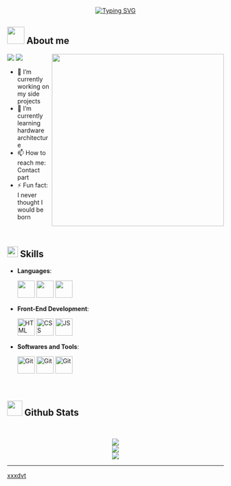 
<p align="center">
<a href="https://git.io/typing-svg"><img src="https://readme-typing-svg.demolab.com?font=Montserrat&weight=800&pause=1000&size=33&color=116062&width=370&height=100&lines=Hi+%2C+I'm+Davit+%F0%9F%91%8B" alt="Typing SVG" /></a>
</p>
	
## <picture><img src = "https://img.freepik.com/free-vector/mysterious-gangster-character_23-2148466806.jpg?t=st=1743352827~exp=1743356427~hmac=af035a9a61e45791452d8ae276323d44e6f6784249bf11b81c71946ec3300214&w=1380" width =40px></picture> **About me**

<picture> <img align="right" src="https://mir-s3-cdn-cf.behance.net/project_modules/disp/601014116770475.6068beff4640a.gif" width = 400px></picture>
 <p align="left">
  <img src="https://img.shields.io/badge/Focus-Backend%20Development-dodgerblue" />
  <img src="https://img.shields.io/badge/Languages-English-Armenian-Russian-dodgerblue" />
</p>

- 🔭 I’m currently working on my side projects
- 🌱 I’m currently learning hardware architecture
- 📫 How to reach me: Contact part
- ⚡ Fun fact: I never thought I would be born

<br>

## <img src="https://media2.giphy.com/media/QssGEmpkyEOhBCb7e1/giphy.gif?cid=ecf05e47a0n3gi1bfqntqmob8g9aid1oyj2wr3ds3mg700bl&rid=giphy.gif" width ="25"><b> Skills</b>

<p align="center">

- **Languages**:
  
     <img src="https://raw.githubusercontent.com/jmnote/z-icons/master/svg/python.svg" width="40" height="40" />
     <img src="https://raw.githubusercontent.com/jmnote/z-icons/master/svg/cpp.svg" width="40" height="40" />
     <img src="https://user-images.githubusercontent.com/64439609/212555599-9b7ae14f-093a-41bf-8cb8-3cdefd418636.png" width="40" height="40" />
  
- **Front-End Development**:

   <img src="https://user-images.githubusercontent.com/64439609/212556407-f122dc0e-901c-4df7-960f-29a3b52c5349.png" width="40" height="40" alt="HTML" />
   <img src="https://user-images.githubusercontent.com/64439609/212556203-47a51702-fec1-4275-bafb-6afdea15b092.png" width="40" height="40" alt="CSS" />
   <img src="https://user-images.githubusercontent.com/64439609/212556085-e6f8391a-6f25-43d5-8bfe-818167047cfb.png" width="40" height="40" alt="JS"/>



- **Softwares and Tools**:

    <img src="https://user-images.githubusercontent.com/64439609/212556685-de9a7c04-31b0-43b6-af39-7c82ac13b321.png" width="40" height="40" alt="Git"/>
    <img src="https://user-images.githubusercontent.com/64439609/212556741-81407849-82c8-4926-854f-820e8a644375.png" width="40" height="40" alt="Git"/>
    <img src="https://user-images.githubusercontent.com/64439609/212556802-77a65ec1-aa71-4272-b603-1a57d1914678.png" width="40" height="40" alt="Git"/>



 

<br>
</p>


## <img src="https://media.giphy.com/media/iY8CRBdQXODJSCERIr/giphy.gif" width="35"><b> Github Stats </b>
<br>

<div align="center">

![](https://github-readme-stats.vercel.app/api?username=xxxdvt&theme=dracula&hide_border=false&include_all_commits=true&count_private=true)<br/>
![](https://github-readme-streak-stats.herokuapp.com/?user=xxxdvt&theme=dracula&hide_border=false)<br/>
![](https://github-readme-stats.vercel.app/api/top-langs/?username=xxxdvt&theme=dracula&hide_border=false&include_all_commits=true&count_private=true&layout=compact)
	
</a>
</div>



-----
[xxxdvt](https://github.com/xxxdvt)
